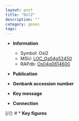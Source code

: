 ```yaml
---
layout: post
title: "Osl2"
description: ""
category: genes
tags: 
---
```


* **Information**  
    + Symbol: Osl2  
    + MSU: [LOC_Os04g52450](http://rice.uga.edu/cgi-bin/ORF_infopage.cgi?orf=LOC_Os04g52450)  
    + RAPdb: [Os04g0614600](http://rapdb.dna.affrc.go.jp/viewer/gbrowse_details/irgsp1?name=Os04g0614600)  

* **Publication**  

* **Genbank accession number**  

* **Key message**  

* **Connection**  

[//]: # * **Key figures**  


